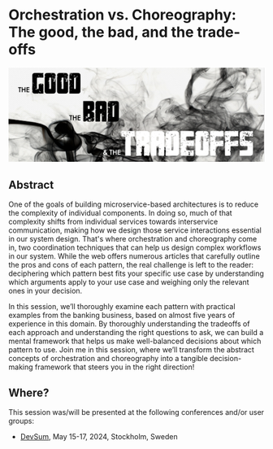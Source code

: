 # Orchestration vs. Choreography: The good, the bad, and the trade-offs

![good bad tradeoffs](good-bad-tradeoffs.png)

## Abstract

One of the goals of building microservice-based architectures is to reduce the complexity of individual components. In doing so, much of that complexity shifts from individual services towards interservice communication, making how we design those service interactions essential in our system design. That's where orchestration and choreography come in, two coordination techniques that can help us design complex workflows in our system. While the web offers numerous articles that carefully outline the pros and cons of each pattern, the real challenge is left to the reader: deciphering which pattern best fits your specific use case by understanding which arguments apply to your use case and weighing only the relevant ones in your decision.

In this session, we’ll thoroughly examine each pattern with practical examples from the banking business, based on almost five years of experience in this domain. By thoroughly understanding the tradeoffs of each approach and understanding the right questions to ask, we can build a mental framework that helps us make well-balanced decisions about which pattern to use. Join me in this session, where we’ll transform the abstract concepts of orchestration and choreography into a tangible decision-making framework that steers you in the right direction!

## Where?

This session was/will be presented at the following conferences and/or user groups:

- [DevSum](https://www.devsum.se/agenda/orchestration-vs.-choreography-the-good-the-bad-and-the-trade-offs), May 15-17, 2024, Stockholm, Sweden

